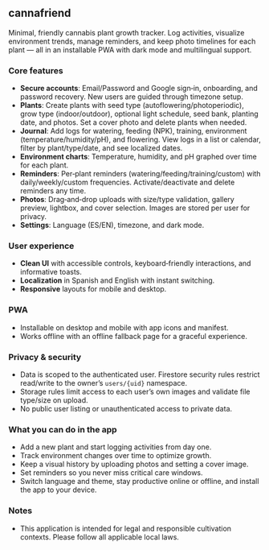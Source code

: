 ## cannafriend

Minimal, friendly cannabis plant growth tracker. Log activities, visualize environment trends, manage reminders, and keep photo timelines for each plant — all in an installable PWA with dark mode and multilingual support.

### Core features

- **Secure accounts**: Email/Password and Google sign‑in, onboarding, and password recovery. New users are guided through timezone setup.
- **Plants**: Create plants with seed type (autoflowering/photoperiodic), grow type (indoor/outdoor), optional light schedule, seed bank, planting date, and photos. Set a cover photo and delete plants when needed.
- **Journal**: Add logs for watering, feeding (NPK), training, environment (temperature/humidity/pH), and flowering. View logs in a list or calendar, filter by plant/type/date, and see localized dates.
- **Environment charts**: Temperature, humidity, and pH graphed over time for each plant.
- **Reminders**: Per‑plant reminders (watering/feeding/training/custom) with daily/weekly/custom frequencies. Activate/deactivate and delete reminders any time.
- **Photos**: Drag‑and‑drop uploads with size/type validation, gallery preview, lightbox, and cover selection. Images are stored per user for privacy.
- **Settings**: Language (ES/EN), timezone, and dark mode.

### User experience

- **Clean UI** with accessible controls, keyboard‑friendly interactions, and informative toasts.
- **Localization** in Spanish and English with instant switching.
- **Responsive** layouts for mobile and desktop.

### PWA

- Installable on desktop and mobile with app icons and manifest.
- Works offline with an offline fallback page for a graceful experience.

### Privacy & security

- Data is scoped to the authenticated user. Firestore security rules restrict read/write to the owner’s `users/{uid}` namespace.
- Storage rules limit access to each user’s own images and validate file type/size on upload.
- No public user listing or unauthenticated access to private data.

### What you can do in the app

- Add a new plant and start logging activities from day one.
- Track environment changes over time to optimize growth.
- Keep a visual history by uploading photos and setting a cover image.
- Set reminders so you never miss critical care windows.
- Switch language and theme, stay productive online or offline, and install the app to your device.

### Notes

- This application is intended for legal and responsible cultivation contexts. Please follow all applicable local laws.
